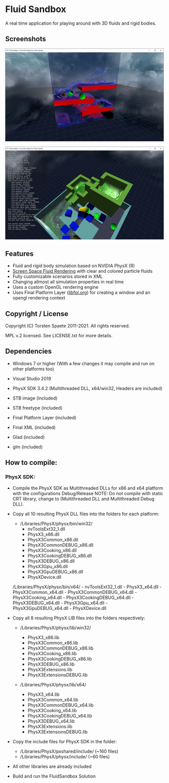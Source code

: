 # Fluid Sandbox
A real time application for playing around with 3D fluids and rigid bodies.

## Screenshots

![Fluid Sandbox v1.8 (Dambreak)](/Documents/screenshot1_8.png)

![Fluid Sandbox v1.8 (Complex scene)](/Documents/screenshot1_8_b.png)

## Features
- Fluid and rigid body simulation based on NVIDIA PhysX (R)
- [Screen Space Fluid Rendering](http://developer.download.nvidia.com/presentations/2010/gdc/Direct3D_Effects.pdf) with clear and colored particle fluids
- Fully customizable scenarios stored in XML
- Changing allmost all simulation properties in real time
- Uses a custom OpenGL rendering engine
- Uses Final Platform Layer ([libfpl.org](https://www.libfpl.org)) for creating a window and an opengl rendering context

## Copyright / License
Copyright (C) Torsten Spaete 2011-2021. All rights reserved.

MPL v.2 licensed. See LICENSE.txt for more details.

## Dependencies
- Windows 7 or higher (With a few changes it may compile and run on other platforms too)
- Visual Studio 2019

- PhysX SDK 3.4.2 (Multithreaded DLL, x64/win32, Headers are included)

- STB image (included)
- STB freetype (included)
- Final Platform Layer (included)
- Final XML (included)
- Glad (included)
- glm (included)

## How to compile:

### PhysX SDK:
- Compile the PhysX SDK as Multithreaded DLLs for x86 and x64 platform with the configurations Debug/Release
NOTE: Do not compile with static CRT library, change to (Multithreaded DLL and Multithreaded Debug DLL).

- Copy all 10 resulting PhysX DLL files into the folders for each platform:
	- /Libraries/PhysX/physx/bin/win32/
		- nvToolsExt32_1.dll
		- PhysX3_x86.dll
		- PhysX3Common_x86.dll
		- PhysX3CommonDEBUG_x86.dll
		- PhysX3Cooking_x86.dll
		- PhysX3CookingDEBUG_x86.dll
		- PhysX3DEBUG_x86.dll
		- PhysX3Gpu_x86.dll
		- PhysX3GpuDEBUG_x86.dll
		- PhysXDevice.dll

	/Libraries/PhysX/physx/bin/x64/
		- nvToolsExt32_1.dll
		- PhysX3_x64.dll
		- PhysX3Common_x64.dll
		- PhysX3CommonDEBUG_x64.dll
		- PhysX3Cooking_x64.dll
		- PhysX3CookingDEBUG_x64.dll
		- PhysX3DEBUG_x64.dll
		- PhysX3Gpu_x64.dll
		- PhysX3GpuDEBUG_x64.dll
		- PhysXDevice.dll

- Copy all 8 resulting PhysX LIB files into the folders respectively:
	- /Libraries/PhysX/physx/lib/win32/
		- PhysX3_x86.lib
		- PhysX3Common_x86.lib
		- PhysX3CommonDEBUG_x86.lib
		- PhysX3Cooking_x86.lib
		- PhysX3CookingDEBUG_x86.lib
		- PhysX3DEBUG_x86.lib
		- PhysX3Extensions.lib
		- PhysX3ExtensionsDEBUG.lib

	- /Libraries/PhysX/physx/lib/x64/
		- PhysX3_x64.lib
		- PhysX3Common_x64.lib
		- PhysX3CommonDEBUG_x64.lib
		- PhysX3Cooking_x64.lib
		- PhysX3CookingDEBUG_x64.lib
		- PhysX3DEBUG_x64.lib
		- PhysX3Extensions.lib
		- PhysX3ExtensionsDEBUG.lib

- Copy the include files for PhysX SDK in the folder:
	- /Libraries/PhysX/pxshared/include/ (~160 files)
	- /Libraries/PhysX/physx/include/ (~60 files)

- All other libraries are already included

- Build and run the FluidSandbox Solution

